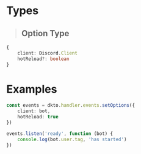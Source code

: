 # Types

> ## Option Type
```ts
{
	client: Discord.Client
	hotReload?: boolean
}
```

# Examples
```ts
const events = dkto.handler.events.setOptions({
	client: bot,
	hotReload: true
})

events.listen('ready', function (bot) {
	console.log(bot.user.tag, 'has started')
})
```